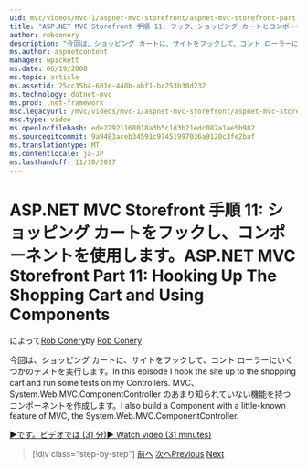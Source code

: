 ```yaml
---
uid: mvc/videos/mvc-1/aspnet-mvc-storefront/aspnet-mvc-storefront-part-11-hooking-up-the-shopping-cart-and-using-components
title: "ASP.NET MVC Storefront 手順 11: フック、ショッピング カートとコンポーネントを使用して |Microsoft ドキュメント"
author: robconery
description: "今回は、ショッピング カートに、サイトをフックして、コント ローラーにいくつかのテストを実行します。 MVC、番目のあまり知られていない機能を持つコンポーネントを作成しています."
ms.author: aspnetcontent
manager: wpickett
ms.date: 06/19/2008
ms.topic: article
ms.assetid: 25cc35b4-601e-448b-abf1-bc253b30d232
ms.technology: dotnet-mvc
ms.prod: .net-framework
msc.legacyurl: /mvc/videos/mvc-1/aspnet-mvc-storefront/aspnet-mvc-storefront-part-11-hooking-up-the-shopping-cart-and-using-components
msc.type: video
ms.openlocfilehash: ede22921168018a3b5c1d3b21edc087a1ae5b982
ms.sourcegitcommit: 9a9483aceb34591c97451997036a9120c3fe2baf
ms.translationtype: MT
ms.contentlocale: ja-JP
ms.lasthandoff: 11/10/2017
---
```

<a name="aspnet-mvc-storefront-part-11-hooking-up-the-shopping-cart-and-using-components"></a><span data-ttu-id="5c31d-104">ASP.NET MVC Storefront 手順 11: ショッピング カートをフックし、コンポーネントを使用します。</span><span class="sxs-lookup"><span data-stu-id="5c31d-104">ASP.NET MVC Storefront Part 11: Hooking Up The Shopping Cart and Using Components</span></span>
====================
<span data-ttu-id="5c31d-105">によって[Rob Conery](https://github.com/robconery)</span><span class="sxs-lookup"><span data-stu-id="5c31d-105">by [Rob Conery](https://github.com/robconery)</span></span>

<span data-ttu-id="5c31d-106">今回は、ショッピング カートに、サイトをフックして、コント ローラーにいくつかのテストを実行します。</span><span class="sxs-lookup"><span data-stu-id="5c31d-106">In this episode I hook the site up to the shopping cart and run some tests on my Controllers.</span></span> <span data-ttu-id="5c31d-107">MVC、System.Web.MVC.ComponentController のあまり知られていない機能を持つコンポーネントを作成します。</span><span class="sxs-lookup"><span data-stu-id="5c31d-107">I also build a Component with a little-known feature of MVC, the System.Web.MVC.ComponentController.</span></span>

[<span data-ttu-id="5c31d-108">&#9654;です。ビデオでは (31 分)</span><span class="sxs-lookup"><span data-stu-id="5c31d-108">&#9654; Watch video (31 minutes)</span></span>](https://channel9.msdn.com/Blogs/ASP-NET-Site-Videos/aspnet-mvc-storefront-part-11-hooking-up-the-shopping-cart-and-using-components)

>[!div class="step-by-step"]
<span data-ttu-id="5c31d-109">[前へ](aspnet-mvc-storefront-part-10-shopping-cart-refactor-and-authorization.md)
[次へ](aspnet-mvc-storefront-part-12-mocking.md)</span><span class="sxs-lookup"><span data-stu-id="5c31d-109">[Previous](aspnet-mvc-storefront-part-10-shopping-cart-refactor-and-authorization.md)
[Next](aspnet-mvc-storefront-part-12-mocking.md)</span></span>
